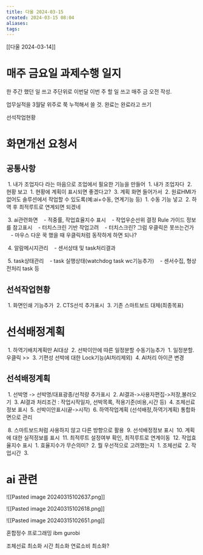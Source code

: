 ```yaml
---
title: 다울 2024-03-15
created: 2024-03-15 08:04
aliases: 
tags:
---
```

[[다울 2024-03-14]]
# 매주 금요일 과제수행 일지
한 주간 했던 일 쓰고
주단위로 이번달 이번 주 할 일 쓰고
매주 금 오전 작성. 

업무실적을 3월달 위주로 쭉 누적해서 쓸 것.
완료는 완료라고 쓰기

선석작업현황


# 화면개선 요청서
## 공통사항

 1. 내가 조업자다 라는 마음으로 조업에서 필요한 기능을 만들어 
	 1. 내가 조업자다
	 2. 현황 보고
		 1. 현황에 계획이 표시되면 좋겠다고?
	 3. 계획 화면 들어가서
 2. 원료HMI가 없어도 솔루션에서 작업할 수 있도록(예:ai+수동, 연계기능 등)
	 1. 수동 기능 넣고
	 2. 하역 후 최적루트로 연계되면 되겠네

 3. ai관련화면
   - 적중률, 작업효율지수 표시
   - 작업우순선위 결정 Rule 가이드 정보를 참고표시
   - 터치스크린 기반 작업고려
	   - 터치스크린? 그럼 우클릭은 못쓰는건가
	   - 마우스 다운 꾹 했을 때 우클릭처럼 동작하게 하면 되나?

 4. 알람메시지관리
   - 센서상태 및 task처리결과

 5. task상태관리
   - task 실행상태(watchdog task wc기능추가)
   - 센서수집, 형상전처리 task 등
## 선석작업현황
 1. 화면인쇄 기능추가
 2. CTS선석 추가표시
 3. 기존 스마트보드 대체(최종목표)

# 선석배정계획
 1. 하역기배치계획만 AI대상
 2. 선박이안에 따른 일정분할 수동기능추가
	 1. 일정분할. 우클릭 >> 
 3. 기편성 선박에 대한 Lock기능(AI처리제외)
 4. AI처리 아이콘 변경
## 선석배정계획

 1. 선박명 -> 선박명/대표광종/선적량 추가표시
 2. AI결과->사용자편집->저장,불러오기
 3. AI결과 처리조건 : 작업시작일자, 선박목록, 적용기준(비용,시간 등)
 4. 조체선료 정보 표시
 5. 선박이안표시(끝->시작)
 6. 하역작업계획 (선석배정,하역기계획) 통합화면으로 관리



 8. 스마트보드처럼 사용하지 않고 다른 방향으로 활용
 9. 선석배정정보 표시
 10. 계획에 대한 실적정보를 표시
 11. 최적루트 설정여부 확인, 최적루트로 연계이동
 12. 작업효율지수 표시
	 1. 효율지수가 무슨의미?
	 2. 뭘 우선적으로 고려했는지
		 1. 조체선료
		 2. 작업시간
		 3. 

# ai 관련
![[Pasted image 20240315102637.png]]

![[Pasted image 20240315102618.png]]

![[Pasted image 20240315102651.png]]

혼합정수 프로그래밍
ibm gurobi

조체선료 최소화
시간 최소화
연료소비 최소화?

